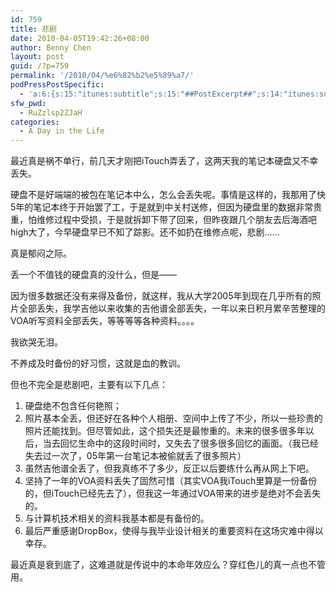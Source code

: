 ```yaml
---
id: 759
title: 悲剧
date: 2010-04-05T19:42:26+08:00
author: Benny Chen
layout: post
guid: /?p=759
permalink: '/2010/04/%e6%82%b2%e5%89%a7/'
podPressPostSpecific:
  - 'a:6:{s:15:"itunes:subtitle";s:15:"##PostExcerpt##";s:14:"itunes:summary";s:15:"##PostExcerpt##";s:15:"itunes:keywords";s:17:"##WordPressCats##";s:13:"itunes:author";s:10:"##Global##";s:15:"itunes:explicit";s:7:"Default";s:12:"itunes:block";s:7:"Default";}'
sfw_pwd:
  - RuZzlsp2ZJaH
categories:
  - A Day in the Life
---
```

最近真是祸不单行，前几天才刚把iTouch弄丢了，这两天我的笔记本硬盘又不幸丢失。

硬盘不是好端端的被包在笔记本中么，怎么会丢失呢。事情是这样的，我那用了快5年的笔记本终于开始罢了工，于是就到中关村送修，但因为硬盘里的数据非常贵重，怕维修过程中受损，于是就拆卸下带了回来，但昨夜跟几个朋友去后海酒吧high大了，今早硬盘早已不知了踪影。还不如扔在维修点呢，悲剧……

真是郁闷之际。

丢一个不值钱的硬盘真的没什么，但是——

因为很多数据还没有来得及备份，就这样，我从大学2005年到现在几乎所有的照片全部丢失，我学吉他以来收集的吉他谱全部丢失，一年以来日积月累辛苦整理的VOA听写资料全部丢失，等等等等各种资料。。。。

我欲哭无泪。

不养成及时备份的好习惯，这就是血的教训。

但也不完全是悲剧吧，主要有以下几点：

  1. 硬盘绝不包含任何艳照；
  2. 照片基本全丢，但还好在各种个人相册、空间中上传了不少，所以一些珍贵的照片还能找到。但尽管如此，这个损失还是最惨重的。未来的很多很多年以后，当去回忆生命中的这段时间时，又失去了很多很多回忆的画面。（我已经失去过一次了，05年第一台笔记本被偷就丢了很多照片）
  3. 虽然吉他谱全丢了，但我真练不了多少，反正以后要练什么再从网上下吧。
  4. 坚持了一年的VOA资料丢失了固然可惜（其实VOA我iTouch里算是一份备份的，但iTouch已经先去了），但我这一年通过VOA带来的进步是绝对不会丢失的。
  5. 与计算机技术相关的资料我基本都是有备份的。
  6. 最后严重感谢DropBox，使得与我毕业设计相关的重要资料在这场灾难中得以幸存。

最近真是衰到底了，这难道就是传说中的本命年效应么？穿红色儿的真一点也不管用。
